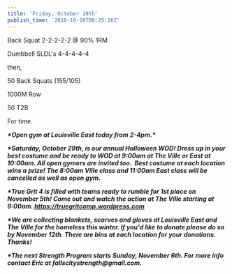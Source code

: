 ```yaml
---
title: 'Friday, October 28th'
publish_time: '2016-10-28T00:25:16Z'
---
```


Back Squat 2-2-2-2-2 @ 90% 1RM

Dumbbell SLDL's 4-4-4-4-4

then,

50 Back Squats (155/105)

1000M Row

50 T2B

For time.

***\*Open gym at Louisville East today from 2-4pm.\****

***\*Saturday, October 29th, is our annual Halloween WOD! Dress up in
your best costume and be ready to WOD at 9:00am at The Ville or East at
10:00am. All open gymers are invited too.  Best costume at each location
wins a prize! The 8:00am Ville class and 11:00am East class will be
cancelled as well as open gym.***

***\*True Grit 4 is filled with teams ready to rumble for 1st place on
November 5th! Come out and watch the action at The Ville starting at
9:00am. <https://truegritcomp.wordpress.com>***

***\*We are collecting blankets, scarves and gloves at Louisville East
and The Ville for the homeless this winter. If you'd like to donate
please do so by November 12th. There are bins at each location for your
donations. Thanks!***

***\*The next Strength Program starts Sunday, November 6th. For more
info contact Eric at fallscitystrength\@gmail.com.***
